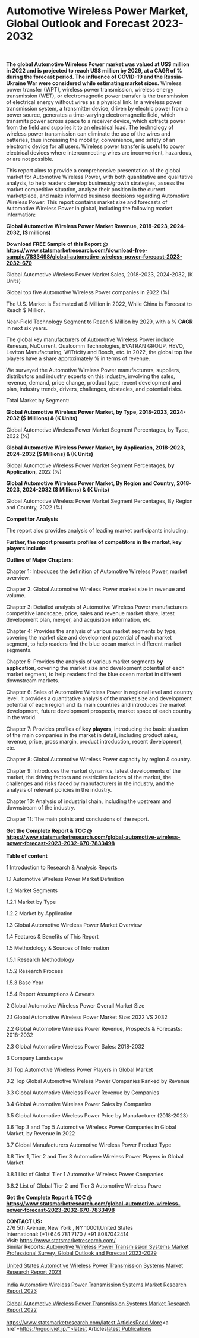 <h1>Automotive Wireless Power Market, Global Outlook and Forecast 2023-2032</h1><br/><p><strong>The global Automotive Wireless Power market was valued at US$ million in 2022 and is projected to reach US$ million by 2029, at a <strong>CAGR</strong> of % during the forecast period. The influence of COVID-19 and the Russia-Ukraine War were considered while estimating market sizes.</strong> Wireless power transfer (WPT), wireless power transmission, wireless energy transmission (WET), or electromagnetic power transfer is the transmission of electrical energy without wires as a physical link. In a wireless power transmission system, a transmitter device, driven by electric power from a power source, generates a time-varying electromagnetic field, which transmits power across space to a receiver device, which extracts power from the field and supplies it to an electrical load. The technology of wireless power transmission can eliminate the use of the wires and batteries, thus increasing the mobility, convenience, and safety of an electronic device for all users. Wireless power transfer is useful to power electrical devices where interconnecting wires are inconvenient, hazardous, or are not possible.</p><p>This report aims to provide a comprehensive presentation of the global market for Automotive Wireless Power, with both quantitative and qualitative analysis, to help readers develop business/growth strategies, assess the market competitive situation, analyze their position in the current marketplace, and make informed business decisions regarding Automotive Wireless Power. This report contains market size and forecasts of Automotive Wireless Power in global, including the following market information:</p><p><strong>Global Automotive Wireless Power Market Revenue, 2018-2023, 2024-2032, ($ millions)</strong></p><p><strong>Download FREE Sample of this Report @ <a href="https://www.statsmarketresearch.com/download-free-sample/7833498/global-automotive-wireless-power-forecast-2023-2032-670">https://www.statsmarketresearch.com/download-free-sample/7833498/global-automotive-wireless-power-forecast-2023-2032-670</a></strong></p><p>Global Automotive Wireless Power Market Sales, 2018-2023, 2024-2032, (K Units)</p><p>Global top five Automotive Wireless Power companies in 2022 (%)</p><p>The U.S. Market is Estimated at $ Million in 2022, While China is Forecast to Reach $ Million.</p><p>Near-Field Technology Segment to Reach $ Million by 2029, with a % <strong>CAGR</strong> in next six years.</p><p>The global key manufacturers of Automotive Wireless Power include Renesas, NuCurrent, Qualcomm Technologies, EVATRAN GROUP, HEVO, Leviton Manufacturing, WiTricity and Bosch, etc. in 2022, the global top five players have a share approximately % in terms of revenue.</p><p>We surveyed the Automotive Wireless Power manufacturers, suppliers, distributors and industry experts on this industry, involving the sales, revenue, demand, price change, product type, recent development and plan, industry trends, drivers, challenges, obstacles, and potential risks.</p><p>Total Market by Segment:</p><p><strong>Global Automotive Wireless Power Market, by Type, 2018-2023, 2024-2032 ($ Millions) & (K Units)</strong></p><p>Global Automotive Wireless Power Market Segment Percentages, by Type, 2022 (%)</p><p><strong>Global Automotive Wireless Power Market, <strong>by Application</strong>, 2018-2023, 2024-2032 ($ Millions) & (K Units)</strong></p><p>Global Automotive Wireless Power Market Segment Percentages, <strong>by Application</strong>, 2022 (%)</p><p><strong>Global Automotive Wireless Power Market, By Region and Country, 2018-2023, 2024-2032 ($ Millions) & (K Units)</strong></p><p>Global Automotive Wireless Power Market Segment Percentages, By Region and Country, 2022 (%)</p><p><strong>Competitor Analysis</strong></p><p>The report also provides analysis of leading market participants including:</p><p><strong>Further, the report presents profiles of competitors in the market, <strong>key players</strong> include:</strong></p><p><strong>Outline of Major Chapters:</strong></p><p>Chapter 1: Introduces the definition of Automotive Wireless Power, market overview.</p><p>Chapter 2: Global Automotive Wireless Power market size in revenue and volume.</p><p>Chapter 3: Detailed analysis of Automotive Wireless Power manufacturers competitive landscape, price, sales and revenue market share, latest development plan, merger, and acquisition information, etc.</p><p>Chapter 4: Provides the analysis of various market segments by type, covering the market size and development potential of each market segment, to help readers find the blue ocean market in different market segments.</p><p>Chapter 5: Provides the analysis of various market segments <strong>by application</strong>, covering the market size and development potential of each market segment, to help readers find the blue ocean market in different downstream markets.</p><p>Chapter 6: Sales of Automotive Wireless Power in regional level and country level. It provides a quantitative analysis of the market size and development potential of each region and its main countries and introduces the market development, future development prospects, market space of each country in the world.</p><p>Chapter 7: Provides profiles of <strong>key players</strong>, introducing the basic situation of the main companies in the market in detail, including product sales, revenue, price, gross margin, product introduction, recent development, etc.</p><p>Chapter 8: Global Automotive Wireless Power capacity by region & country.</p><p>Chapter 9: Introduces the market dynamics, latest developments of the market, the driving factors and restrictive factors of the market, the challenges and risks faced by manufacturers in the industry, and the analysis of relevant policies in the industry.</p><p>Chapter 10: Analysis of industrial chain, including the upstream and downstream of the industry.</p><p>Chapter 11: The main points and conclusions of the report.</p><div><b>Get the Complete Report & TOC @ <a href="https://www.statsmarketresearch.com/global-automotive-wireless-power-forecast-2023-2032-670-7833498">https://www.statsmarketresearch.com/global-automotive-wireless-power-forecast-2023-2032-670-7833498</a></b></div><br><b>Table of content</b><p>1 Introduction to Research & Analysis Reports<br />
 
  1.1 Automotive Wireless Power Market Definition<br />
 
  1.2 Market Segments<br />
 
  1.2.1 Market by Type<br />
 
  1.2.2 Market by Application<br />
 
  1.3 Global Automotive Wireless Power Market Overview<br />
 
  1.4 Features & Benefits of This Report<br />
 
  1.5 Methodology & Sources of Information<br />
 
  1.5.1 Research Methodology<br />
 
  1.5.2 Research Process<br />
 
  1.5.3 Base Year<br />
 
  1.5.4 Report Assumptions & Caveats<br />
 
 2 Global Automotive Wireless Power Overall Market Size<br />
 
  2.1 Global Automotive Wireless Power Market Size: 2022 VS 2032<br />
 
  2.2 Global Automotive Wireless Power Revenue, Prospects & Forecasts: 2018-2032<br />
 
  2.3 Global Automotive Wireless Power Sales: 2018-2032<br />
 
 3 Company Landscape<br />
 
  3.1 Top Automotive Wireless Power Players in Global Market<br />
 
  3.2 Top Global Automotive Wireless Power Companies Ranked by Revenue<br />
 
  3.3 Global Automotive Wireless Power Revenue by Companies<br />
 
  3.4 Global Automotive Wireless Power Sales by Companies<br />
 
  3.5 Global Automotive Wireless Power Price by Manufacturer (2018-2023)<br />
 
  3.6 Top 3 and Top 5 Automotive Wireless Power Companies in Global Market, by Revenue in 2022<br />
 
  3.7 Global Manufacturers Automotive Wireless Power Product Type<br />
 
  3.8 Tier 1, Tier 2 and Tier 3 Automotive Wireless Power Players in Global Market<br />
 
  3.8.1 List of Global Tier 1 Automotive Wireless Power Companies<br />
 
  3.8.2 List of Global Tier 2 and Tier 3 Automotive Wireless Powe<br><div><b>Get the Complete Report & TOC @ <a href="https://www.statsmarketresearch.com/global-automotive-wireless-power-forecast-2023-2032-670-7833498">https://www.statsmarketresearch.com/global-automotive-wireless-power-forecast-2023-2032-670-7833498</a></b></div></p> <b>CONTACT US:</b><br>276 5th Avenue, New York , NY 10001,United States<br>International: (+1) 646 781 7170 / +91 8087042414<br>Visit: <a href="https://www.statsmarketresearch.com/">https://www.statsmarketresearch.com/</a><br>Similar Reports: <a href="https://www.statsmarketresearch.com/global-automotive-wireless-power-forecast-2023-2032-670-7833498">Automotive Wireless Power Transmission Systems Market Professional Survey, Global Outlook and Forecast 2023-2029</a><br/><br/><a href="https://www.statsmarketresearch.com/global-automotive-wireless-power-forecast-2023-2032-670-7833498">United States Automotive Wireless Power Transmission Systems Market Research Report 2023</a><br/><br/><a href="https://www.statsmarketresearch.com/global-automotive-wireless-power-forecast-2023-2032-670-7833498">India Automotive Wireless Power Transmission Systems Market Research Report 2023</a><br/><br/><a href="https://www.statsmarketresearch.com/global-automotive-wireless-power-forecast-2023-2032-670-7833498">Global Automotive Wireless Power Transmission Systems Market Research Report 2022</a><br/><br/><a href="https://gyeongbokgung.com">https://www.statsmarketresearch.com/</a><a href="https://hallyeomaritime.com">latest Articles</a><a href="https://jingwansa.com">Read More</a><a href=https://nguoiviet.jp/">latest Articles</a><a href="https://www.intelmarketresearch.com/">latest Publications</a>